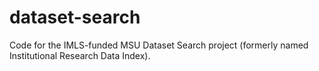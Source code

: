 # dataset-search
Code for the IMLS-funded MSU Dataset Search project (formerly named Institutional Research Data Index).
